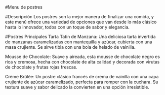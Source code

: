 #Menu de postres

#Descripción
Los postres son la mejor manera de finalizar una comida, y este menú ofrece una variedad de opciones que van desde lo más clásico hasta lo innovador, todos con un toque de sabor y elegancia.

#Postres Principales
Tarta Tatin de Manzana: Una deliciosa tarta invertida de manzanas caramelizadas con mantequilla y azúcar, cubierta con una masa crujiente. Se sirve tibia con una bola de helado de vainilla.

Mousse de Chocolate: Suave y aireada, esta mousse de chocolate negro es rica y cremosa, hecha con chocolate de alta calidad y decorada con virutas de chocolate y frutas rojas frescas.

Crème Brûlée: Un postre clásico francés de crema de vainilla con una capa crujiente de azúcar caramelizado, perfecta para romper con la cuchara. Su textura suave y sabor delicado la convierten en una opción irresistible.

